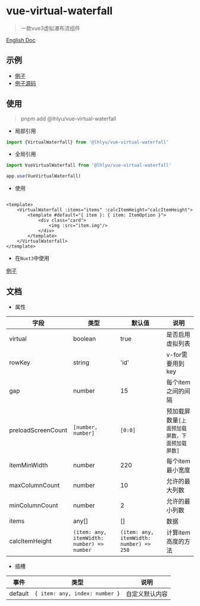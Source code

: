 # vue-virtual-waterfall

> 一款vue3虚拟瀑布流组件

[English Doc](./README.md)

## 示例

- [例子](https://waterfall.tatakai.top)
- [例子源码](./src/example/Example.vue)

## 使用

> pnpm add @lhlyu/vue-virtual-waterfall

- 局部引用

```ts
import {VirtualWaterfall} from '@lhlyu/vue-virtual-waterfall'
```

- 全局引用

```ts
import VueVirtualWaterfall from '@lhlyu/vue-virtual-waterfall'

app.use(VueVirtualWaterfall)
```

- 使用

```vue

<template>
	<VirtualWaterfall :items="items" :calcItemHeight="calcItemHeight">
		<template #default="{ item }: { item: ItemOption }">
			<div class="card">
				<img :src="item.img"/>
			</div>
		</template>
	</VirtualWaterfall>
</template>
```

- 在`Nuxt3`中使用

[例子](https://stackblitz.com/edit/waterfall-nuxt)

## 文档

- 属性

| 字段                 | 类型                                         | 默认值                                     | 说明                        |
|--------------------|--------------------------------------------|-----------------------------------------|---------------------------|
| virtual            | boolean                                    | true                                    | 是否启用虚拟列表                  |
| rowKey             | string                                     | 'id'                                    | v-for需要用到key              |
| gap                | number                                     | 15                                      | 每个item之间的间隔               |
| preloadScreenCount | `[number, number]`                         | `[0:0]`                                 | 预加载屏数量`[上面预加载屏数，下面预加载屏数]` |
| itemMinWidth       | number                                     | 220                                     | 每个item最小宽度                |
| maxColumnCount     | number                                     | 10                                      | 允许的最大列数                   |
| minColumnCount     | number                                     | 2                                       | 允许的最小列数                   |
| items              | any[]                                      | []                                      | 数据                        |
| calcItemHeight     | `(item: any, itemWidth: number) => number` | `(item: any, itemWidth: number) => 250` | 计算item高度的方法               |

- 插槽

| 事件      | 类型                             | 说明      |
|---------|--------------------------------|---------|
| default | `{ item: any, index: number }` | 自定义默认内容 |
